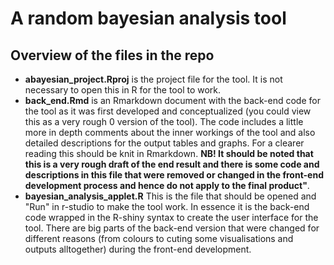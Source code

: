 # A random bayesian analysis tool

## Overview of the files in the repo

- **abayesian_project.Rproj** is the project file for the tool. It is not necessary to open this in R for the tool to work.
- **back_end.Rmd** is an Rmarkdown document with the back-end code for the tool as it was first developed and conceptualized (you could view this as a very rough 0 version of the tool). The code includes a little more in depth comments about the inner workings of the tool and also detailed descriptions for the output tables and graphs. For a clearer reading this should be knit in Rmarkdown. **NB! It should be noted that this is a very rough draft of the end result and there is some code and descriptions in this file that were removed or changed in the front-end development process and hence do not apply to the final product"**. 
- **bayesian_analysis_applet.R** This is the file that should be opened and "Run" in r-studio to make the tool work. In essence it is the back-end code wrapped in the R-shiny syntax to create the user interface for the tool. There are big parts of the back-end version that were changed for different reasons (from colours to cuting some visualisations and outputs alltogether) during the front-end development.

